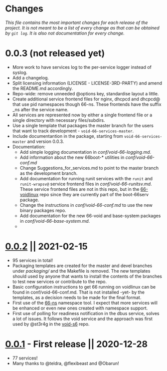 Changes
=

 *This file contains the most important changes for each release of the project. It is not meant to be a list of every change as that can be obtained by `git log`. It is also not documentation for every change.*

0.0.3 (not released yet)
=
- More work to have services log to the per-service logger instead of syslog.
- Add a changelog.
- Split licensing information  (LICENSE - LICENSE-3RD-PARTY) and amend the README.md accordingly.
- Repo-wide: remove unneeded @options key, standardise layout a little.
- Create additional service frontend files for nginx, dhcpcd and dhcpcd@ that use pid namespaces though 66-ns.
These frontends have the suffix _ns after the service name.
- All services are represented now by either a single frontend file or a single directory with necessary files/subdirs.
- Use a single template that packages the master branch for the users that want to track development - `void-66-services-master`.
- Include documentantion in the package, starting from `void-66-services-master` and version 0.0.3.
- Documentation:
    - Add simple logging documentation in *conf/void-66-logging.md*.
    - Add information about the new 66boot-* utilities in *conf/void-66-conf.md*
    - Change Suggestions_for_services.md to point to the master branch as the development branch.
    - Add documentation for running runit services with the `runit` and `runit-wrapsv@` service frontend files in *conf/void-66-runitsv.md*. These service frontend files are not in this repo, but in the [66-voidlinux](https://codeberg.org/mobinmob/66-voidlinux) repo since they are currently part of the boot-66serv package.
    - Change the instructions in *conf/void-66-conf.md* to use the new binary packages repo.
    - Add documentation for the new 66-void and base-system packages in *conf/void-66-base-system.md*.
    - 



[0.0.2](https://github.com/mobinmob/void-66-services/releases/tag/v0.0.2) || 2021-02-15
=
-   95 services in total!
- Packaging templates  are created for the master and devel branches under _packaging/_ and the Makefile is removed. The new templates should used by anyone that wants to install the contents of the branches to test new services or contribute to the repo.
- Basic configuration instructions to get 66 running on voidlinux can be found in  conf/void-66-conf.md. That is not installed -yet- by the templates, as a decision needs to be made for the final format. 
- First use of the [66-ns](https://web.obarun.org/software/66-tools/v0.0.7.1/66-ns.html) namespace tool. I expect that more services will be enhanced or even new ones created with namespace support.
- First use of polling for readiness notification in the dbus service, solves a lot of issues. It follows the void service and the approach was first used by @st3r4g in the [void-s6](https://github.com/st3r4g/void-s6) repo.

[0.0.1](https://github.com/mobinmob/void-66-services/releases/tag/v0.0.1) - First release || 2020-12-28
=
- 77 services!
- Many thanks to @teldra, @flexibeast and @Obarun!
